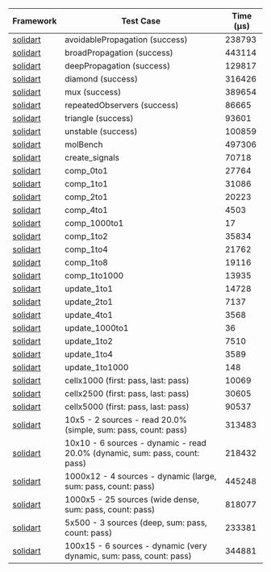 | Framework | Test Case | Time (μs) |
| --- | --- | --- |
| [solidart](https://github.com/nank1ro/solidart) | avoidablePropagation (success) | 238793 |
| [solidart](https://github.com/nank1ro/solidart) | broadPropagation (success) | 443114 |
| [solidart](https://github.com/nank1ro/solidart) | deepPropagation (success) | 129817 |
| [solidart](https://github.com/nank1ro/solidart) | diamond (success) | 316426 |
| [solidart](https://github.com/nank1ro/solidart) | mux (success) | 389654 |
| [solidart](https://github.com/nank1ro/solidart) | repeatedObservers (success) | 86665 |
| [solidart](https://github.com/nank1ro/solidart) | triangle (success) | 93601 |
| [solidart](https://github.com/nank1ro/solidart) | unstable (success) | 100859 |
| [solidart](https://github.com/nank1ro/solidart) | molBench | 497306 |
| [solidart](https://github.com/nank1ro/solidart) | create_signals | 70718 |
| [solidart](https://github.com/nank1ro/solidart) | comp_0to1 | 27764 |
| [solidart](https://github.com/nank1ro/solidart) | comp_1to1 | 31086 |
| [solidart](https://github.com/nank1ro/solidart) | comp_2to1 | 20223 |
| [solidart](https://github.com/nank1ro/solidart) | comp_4to1 | 4503 |
| [solidart](https://github.com/nank1ro/solidart) | comp_1000to1 | 17 |
| [solidart](https://github.com/nank1ro/solidart) | comp_1to2 | 35834 |
| [solidart](https://github.com/nank1ro/solidart) | comp_1to4 | 21762 |
| [solidart](https://github.com/nank1ro/solidart) | comp_1to8 | 19116 |
| [solidart](https://github.com/nank1ro/solidart) | comp_1to1000 | 13935 |
| [solidart](https://github.com/nank1ro/solidart) | update_1to1 | 14728 |
| [solidart](https://github.com/nank1ro/solidart) | update_2to1 | 7137 |
| [solidart](https://github.com/nank1ro/solidart) | update_4to1 | 3568 |
| [solidart](https://github.com/nank1ro/solidart) | update_1000to1 | 36 |
| [solidart](https://github.com/nank1ro/solidart) | update_1to2 | 7510 |
| [solidart](https://github.com/nank1ro/solidart) | update_1to4 | 3589 |
| [solidart](https://github.com/nank1ro/solidart) | update_1to1000 | 148 |
| [solidart](https://github.com/nank1ro/solidart) | cellx1000 (first: pass, last: pass) | 10069 |
| [solidart](https://github.com/nank1ro/solidart) | cellx2500 (first: pass, last: pass) | 30605 |
| [solidart](https://github.com/nank1ro/solidart) | cellx5000 (first: pass, last: pass) | 90537 |
| [solidart](https://github.com/nank1ro/solidart) | 10x5 - 2 sources - read 20.0% (simple, sum: pass, count: pass) | 313483 |
| [solidart](https://github.com/nank1ro/solidart) | 10x10 - 6 sources - dynamic - read 20.0% (dynamic, sum: pass, count: pass) | 218432 |
| [solidart](https://github.com/nank1ro/solidart) | 1000x12 - 4 sources - dynamic (large, sum: pass, count: pass) | 445248 |
| [solidart](https://github.com/nank1ro/solidart) | 1000x5 - 25 sources (wide dense, sum: pass, count: pass) | 818077 |
| [solidart](https://github.com/nank1ro/solidart) | 5x500 - 3 sources (deep, sum: pass, count: pass) | 233381 |
| [solidart](https://github.com/nank1ro/solidart) | 100x15 - 6 sources - dynamic (very dynamic, sum: pass, count: pass) | 344881 |
